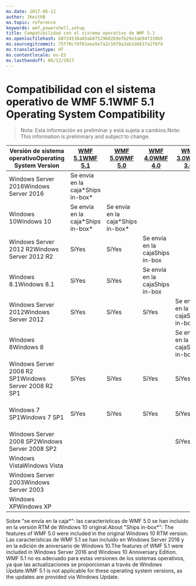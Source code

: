 ```yaml
---
ms.date: 2017-06-12
author: JKeithB
ms.topic: reference
keywords: wmf,powershell,setup
title: Compatibilidad con el sistema operativo de WMF 5.1
ms.openlocfilehash: b8724538a03ab67529682b9efb29e3ab947339b5
ms.sourcegitcommit: 75f70c7df01eea5e7a2c16f9a3ab1dd437a1f8fd
ms.translationtype: HT
ms.contentlocale: es-ES
ms.lasthandoff: 06/12/2017
---
```

# <a name="wmf-51-operating-system-compatibility"></a><span data-ttu-id="c79c4-103">Compatibilidad con el sistema operativo de WMF 5.1</span><span class="sxs-lookup"><span data-stu-id="c79c4-103">WMF 5.1 Operating System Compatibility</span></span> #

> <span data-ttu-id="c79c4-104">Nota: Esta información es preliminar y está sujeta a cambios.</span><span class="sxs-lookup"><span data-stu-id="c79c4-104">Note: This information is preliminary and subject to change.</span></span>

| <span data-ttu-id="c79c4-105">Versión de sistema operativo</span><span class="sxs-lookup"><span data-stu-id="c79c4-105">Operating System Version</span></span> | [<span data-ttu-id="c79c4-106">WMF 5.1</span><span class="sxs-lookup"><span data-stu-id="c79c4-106">WMF 5.1</span></span>](https://aka.ms/wmf51download) | [<span data-ttu-id="c79c4-107">WMF 5.0</span><span class="sxs-lookup"><span data-stu-id="c79c4-107">WMF 5.0</span></span>](https://aka.ms/wmf5download) | [<span data-ttu-id="c79c4-108">WMF 4.0</span><span class="sxs-lookup"><span data-stu-id="c79c4-108">WMF 4.0</span></span>](https://aka.ms/wmf4download) |  [<span data-ttu-id="c79c4-109">WMF 3.0</span><span class="sxs-lookup"><span data-stu-id="c79c4-109">WMF 3.0</span></span>](https://aka.ms/wmf3download) | [<span data-ttu-id="c79c4-110">WMF 2.0</span><span class="sxs-lookup"><span data-stu-id="c79c4-110">WMF 2.0</span></span>](https://aka.ms/wmf2download) |
| ------------------------ | ----------- | ----------- | ----------- | ------------ |  ------------- |
| <span data-ttu-id="c79c4-111">Windows Server 2016</span><span class="sxs-lookup"><span data-stu-id="c79c4-111">Windows Server 2016</span></span> | <span data-ttu-id="c79c4-112">Se envía en la caja*</span><span class="sxs-lookup"><span data-stu-id="c79c4-112">Ships in-box*</span></span> |  |  |  |  |
| <span data-ttu-id="c79c4-113">Windows 10</span><span class="sxs-lookup"><span data-stu-id="c79c4-113">Windows 10</span></span> | <span data-ttu-id="c79c4-114">Se envía en la caja*</span><span class="sxs-lookup"><span data-stu-id="c79c4-114">Ships in-box*</span></span> | <span data-ttu-id="c79c4-115">Se envía en la caja*</span><span class="sxs-lookup"><span data-stu-id="c79c4-115">Ships in-box*</span></span>  | | | |  
| <span data-ttu-id="c79c4-116">Windows Server 2012 R2</span><span class="sxs-lookup"><span data-stu-id="c79c4-116">Windows Server 2012 R2</span></span>| <span data-ttu-id="c79c4-117">Sí</span><span class="sxs-lookup"><span data-stu-id="c79c4-117">Yes</span></span> | <span data-ttu-id="c79c4-118">Sí</span><span class="sxs-lookup"><span data-stu-id="c79c4-118">Yes</span></span> | <span data-ttu-id="c79c4-119">Se envía en la caja</span><span class="sxs-lookup"><span data-stu-id="c79c4-119">Ships in-box</span></span> |  |  |
| <span data-ttu-id="c79c4-120">Windows 8.1</span><span class="sxs-lookup"><span data-stu-id="c79c4-120">Windows 8.1</span></span> | <span data-ttu-id="c79c4-121">Sí</span><span class="sxs-lookup"><span data-stu-id="c79c4-121">Yes</span></span> | <span data-ttu-id="c79c4-122">Sí</span><span class="sxs-lookup"><span data-stu-id="c79c4-122">Yes</span></span> |  <span data-ttu-id="c79c4-123">Se envía en la caja</span><span class="sxs-lookup"><span data-stu-id="c79c4-123">Ships in-box</span></span> |  |  |
| <span data-ttu-id="c79c4-124">Windows Server 2012</span><span class="sxs-lookup"><span data-stu-id="c79c4-124">Windows Server 2012</span></span> | <span data-ttu-id="c79c4-125">Sí</span><span class="sxs-lookup"><span data-stu-id="c79c4-125">Yes</span></span> | <span data-ttu-id="c79c4-126">Sí</span><span class="sxs-lookup"><span data-stu-id="c79c4-126">Yes</span></span> | <span data-ttu-id="c79c4-127">Sí</span><span class="sxs-lookup"><span data-stu-id="c79c4-127">Yes</span></span> |  <span data-ttu-id="c79c4-128">Se envía en la caja</span><span class="sxs-lookup"><span data-stu-id="c79c4-128">Ships in-box</span></span> | |
| <span data-ttu-id="c79c4-129">Windows 8</span><span class="sxs-lookup"><span data-stu-id="c79c4-129">Windows 8</span></span> |  |  |  | <span data-ttu-id="c79c4-130">Se envía en la caja</span><span class="sxs-lookup"><span data-stu-id="c79c4-130">Ships in-box</span></span> | |
| <span data-ttu-id="c79c4-131">Windows Server 2008 R2 SP1</span><span class="sxs-lookup"><span data-stu-id="c79c4-131">Windows Server 2008 R2 SP1</span></span> | <span data-ttu-id="c79c4-132">Sí</span><span class="sxs-lookup"><span data-stu-id="c79c4-132">Yes</span></span> | <span data-ttu-id="c79c4-133">Sí</span><span class="sxs-lookup"><span data-stu-id="c79c4-133">Yes</span></span> | <span data-ttu-id="c79c4-134">Sí</span><span class="sxs-lookup"><span data-stu-id="c79c4-134">Yes</span></span> |  <span data-ttu-id="c79c4-135">Sí</span><span class="sxs-lookup"><span data-stu-id="c79c4-135">Yes</span></span>| <span data-ttu-id="c79c4-136">Se envía en la caja</span><span class="sxs-lookup"><span data-stu-id="c79c4-136">Ships in-box</span></span> |
| <span data-ttu-id="c79c4-137">Windows 7 SP1</span><span class="sxs-lookup"><span data-stu-id="c79c4-137">Windows 7 SP1</span></span>  | <span data-ttu-id="c79c4-138">Sí</span><span class="sxs-lookup"><span data-stu-id="c79c4-138">Yes</span></span> | <span data-ttu-id="c79c4-139">Sí</span><span class="sxs-lookup"><span data-stu-id="c79c4-139">Yes</span></span> | <span data-ttu-id="c79c4-140">Sí</span><span class="sxs-lookup"><span data-stu-id="c79c4-140">Yes</span></span> | <span data-ttu-id="c79c4-141">Sí</span><span class="sxs-lookup"><span data-stu-id="c79c4-141">Yes</span></span> | <span data-ttu-id="c79c4-142">Se envía en la caja</span><span class="sxs-lookup"><span data-stu-id="c79c4-142">Ships in-box</span></span> |
| <span data-ttu-id="c79c4-143">Windows Server 2008 SP2</span><span class="sxs-lookup"><span data-stu-id="c79c4-143">Windows Server 2008 SP2</span></span> | | | | <span data-ttu-id="c79c4-144">Sí</span><span class="sxs-lookup"><span data-stu-id="c79c4-144">Yes</span></span> | <span data-ttu-id="c79c4-145">Sí</span><span class="sxs-lookup"><span data-stu-id="c79c4-145">Yes</span></span> |
| <span data-ttu-id="c79c4-146">Windows Vista</span><span class="sxs-lookup"><span data-stu-id="c79c4-146">Windows Vista</span></span> | | | | | <span data-ttu-id="c79c4-147">Sí</span><span class="sxs-lookup"><span data-stu-id="c79c4-147">Yes</span></span> |
| <span data-ttu-id="c79c4-148">Windows Server 2003</span><span class="sxs-lookup"><span data-stu-id="c79c4-148">Windows Server 2003</span></span>| | | |  | <span data-ttu-id="c79c4-149">Sí</span><span class="sxs-lookup"><span data-stu-id="c79c4-149">Yes</span></span> |
| <span data-ttu-id="c79c4-150">Windows XP</span><span class="sxs-lookup"><span data-stu-id="c79c4-150">Windows XP</span></span> | | | |  | <span data-ttu-id="c79c4-151">Sí</span><span class="sxs-lookup"><span data-stu-id="c79c4-151">Yes</span></span> |


<span data-ttu-id="c79c4-152">Sobre "se envía en la caja*": las características de WMF 5.0 se han incluido en la versión RTM de Windows 10 original.</span><span class="sxs-lookup"><span data-stu-id="c79c4-152">About "Ships in-box*": The features of WMF 5.0 were included in the original Windows 10 RTM version.</span></span>
<span data-ttu-id="c79c4-153">Las características de WMF 5.1 se han incluido en Windows Server 2016 y en la edición de aniversario de Windows 10.</span><span class="sxs-lookup"><span data-stu-id="c79c4-153">The features of WMF 5.1 were included in Windows Server 2016 and Windows 10 Anniversary Edition.</span></span> <span data-ttu-id="c79c4-154">WMF 5.1 no es adecuado para estas versiones de los sistemas operativos, ya que las actualizaciones se proporcionan a través de Windows Update.</span><span class="sxs-lookup"><span data-stu-id="c79c4-154">WMF 5.1 is not applicable for these operating system versions, as the updates are provided via Windows Update.</span></span>


